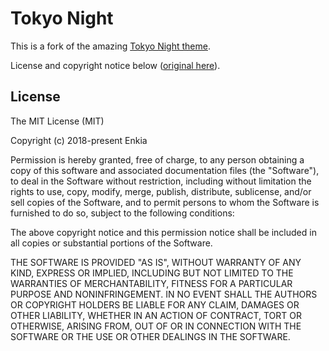 # Tokyo Night

This is a fork of the amazing [Tokyo Night theme](https://github.com/tokyo-night/tokyo-night-vscode-theme).

License and copyright notice below ([original here](https://github.com/tokyo-night/tokyo-night-vscode-theme/blob/c751c3e87b920cc0232939521e65cbf763846d30/LICENSE.txt)).

## License

The MIT License (MIT)

Copyright (c) 2018-present Enkia

Permission is hereby granted, free of charge, to any person obtaining
a copy of this software and associated documentation files (the
"Software"), to deal in the Software without restriction, including
without limitation the rights to use, copy, modify, merge, publish,
distribute, sublicense, and/or sell copies of the Software, and to
permit persons to whom the Software is furnished to do so, subject to
the following conditions:

The above copyright notice and this permission notice shall be
included in all copies or substantial portions of the Software.

THE SOFTWARE IS PROVIDED "AS IS", WITHOUT WARRANTY OF ANY KIND,
EXPRESS OR IMPLIED, INCLUDING BUT NOT LIMITED TO THE WARRANTIES OF
MERCHANTABILITY, FITNESS FOR A PARTICULAR PURPOSE AND
NONINFRINGEMENT. IN NO EVENT SHALL THE AUTHORS OR COPYRIGHT HOLDERS BE
LIABLE FOR ANY CLAIM, DAMAGES OR OTHER LIABILITY, WHETHER IN AN ACTION
OF CONTRACT, TORT OR OTHERWISE, ARISING FROM, OUT OF OR IN CONNECTION
WITH THE SOFTWARE OR THE USE OR OTHER DEALINGS IN THE SOFTWARE.

